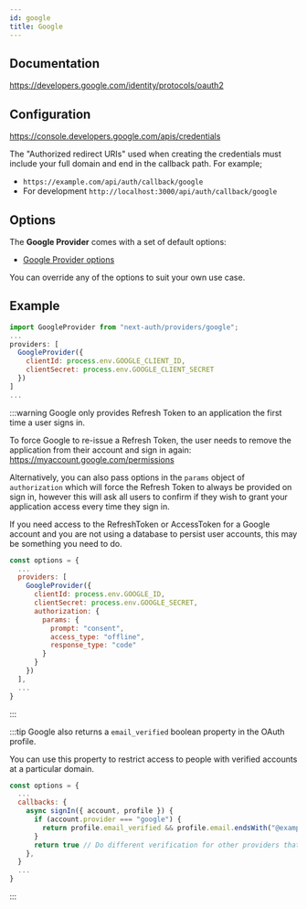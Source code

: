 ```yaml
---
id: google
title: Google
---
```


## Documentation

https://developers.google.com/identity/protocols/oauth2

## Configuration

https://console.developers.google.com/apis/credentials

The "Authorized redirect URIs" used when creating the credentials must include your full domain and end in the callback path. For example;

- `https://example.com/api/auth/callback/google`
- For development `http://localhost:3000/api/auth/callback/google`

## Options

The **Google Provider** comes with a set of default options:

- [Google Provider options](https://github.com/nextauthjs/next-auth/blob/main/packages/next-auth/src/providers/google.ts)

You can override any of the options to suit your own use case.

## Example

```js
import GoogleProvider from "next-auth/providers/google";
...
providers: [
  GoogleProvider({
    clientId: process.env.GOOGLE_CLIENT_ID,
    clientSecret: process.env.GOOGLE_CLIENT_SECRET
  })
]
...
```

:::warning
Google only provides Refresh Token to an application the first time a user signs in.

To force Google to re-issue a Refresh Token, the user needs to remove the application from their account and sign in again:
https://myaccount.google.com/permissions

Alternatively, you can also pass options in the `params` object of `authorization` which will force the Refresh Token to always be provided on sign in, however this will ask all users to confirm if they wish to grant your application access every time they sign in.

If you need access to the RefreshToken or AccessToken for a Google account and you are not using a database to persist user accounts, this may be something you need to do.

```js
const options = {
  ...
  providers: [
    GoogleProvider({
      clientId: process.env.GOOGLE_ID,
      clientSecret: process.env.GOOGLE_SECRET,
      authorization: {
        params: {
          prompt: "consent",
          access_type: "offline",
          response_type: "code"
        }
      }
    })
  ],
  ...
}
```

:::

:::tip
Google also returns a `email_verified` boolean property in the OAuth profile.

You can use this property to restrict access to people with verified accounts at a particular domain.

```js
const options = {
  ...
  callbacks: {
    async signIn({ account, profile }) {
      if (account.provider === "google") {
        return profile.email_verified && profile.email.endsWith("@example.com")
      }
      return true // Do different verification for other providers that don't have `email_verified`
    },
  }
  ...
}
```

:::
